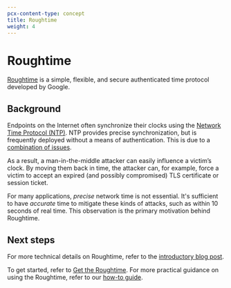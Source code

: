 ```yaml
---
pcx-content-type: concept
title: Roughtime
weight: 4
---
```


# Roughtime

[Roughtime](https://roughtime.googlesource.com/roughtime) is a simple, flexible, and secure authenticated time protocol developed by Google. 

## Background

Endpoints on the Internet often synchronize their clocks using the [Network Time Protocol (NTP)](/time-services/ntp/). NTP provides precise synchronization, but is frequently deployed without a means of authentication. This is due to a [combination of issues](https://www.usenix.org/conference/usenixsecurity16/technical-sessions/presentation/dowling).

As a result, a man-in-the-middle attacker can easily influence a victim’s clock. By moving them back in time, the attacker can, for example, force a victim to accept an expired (and possibly compromised) TLS certificate or session ticket.

For many applications, *precise* network time is not essential. It's sufficient to have *accurate* time to mitigate these kinds of attacks, such as within 10 seconds of real time. This observation is the primary motivation behind Roughtime.

## Next steps

For more technical details on Roughtime, refer to the [introductory blog post](https://blog.cloudflare.com/roughtime/).

To get started, refer to [Get the Roughtime](/time-services/roughtime/usage/). For more practical guidance on using the Roughtime, refer to our [how-to guide](/time-services/roughtime/recipes/).